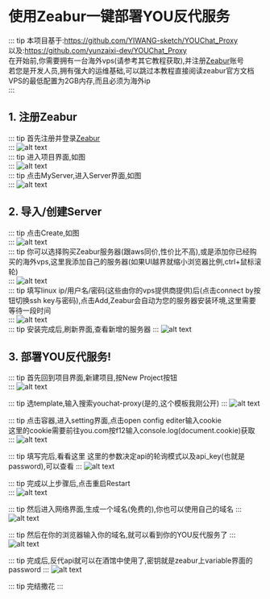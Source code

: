 # 使用Zeabur一键部署YOU反代服务

::: tip
本项目基于:https://github.com/YIWANG-sketch/YOUChat_Proxy  
以及:https://github.com/yunzaixi-dev/YOUChat_Proxy  
在开始前,你需要拥有一台海外vps(请参考其它教程获取),并注册[Zeabur](https://zeabur.com?referralCode=yunzaixi)账号  
若您是开发人员,拥有强大的运维基础,可以跳过本教程直接阅读zeabur官方文档  
VPS的最低配置为2GB内存,而且必须为海外ip  
:::

## 1. 注册Zeabur
::: tip
首先注册并登录[Zeabur](https://zeabur.com?referralCode=yunzaixi)  
:::
![alt text](image.png)  
::: tip
进入项目界面,如图  
:::
![alt text](image-1.png)  
::: tip
点击MyServer,进入Server界面,如图  
:::
![alt text](image-2.png)  

## 2. 导入/创建Server
::: tip
点击Create,如图  
:::
![alt text](image-3.png)  
::: tip
你可以选择购买Zeabur服务器(跟aws同价,性价比不高),或是添加你已经购买的海外vps,这里我添加自己的服务器(如果UI越界就缩小浏览器比例,ctrl+鼠标滚轮)  
:::
![alt text](image-4.png)  
::: tip
填写linux ip/用户名/密码(这些由你的vps提供商提供)后(点击connect by按钮切换ssh key与密码),点击Add,Zeabur会自动为您的服务器安装环境,这里需要等待一段时间  
:::
![alt text](image-6.png)  
::: tip
安装完成后,刷新界面,查看新增的服务器
:::
![alt text](image-7.png)  

## 3. 部署YOU反代服务!
::: tip
首先回到项目界面,新建项目,按New Project按钮  
:::
![alt text](image-8.png)  

::: tip
选template,输入搜索youchat-proxy(是的,这个模板我刚公开)
:::
![alt text](image-9.png)  

::: tip
点击容器,进入setting界面,点击open config editer输入cookie  
这里的cookie需要前往you.com按f12输入console.log(document.cookie)获取  
:::
![alt text](image-10.png)  

::: tip
填写完后,看看这里
这里的参数决定api的轮询模式以及api_key(也就是password),可以查看
:::
![alt text](image-11.png)

::: tip
完成以上步骤后,点击重启Restart  
:::
![alt text](image-12.png)

::: tip
然后进入网络界面,生成一个域名(免费的),你也可以使用自己的域名
:::
![alt text](image-13.png)

::: tip
然后在你的浏览器输入你的域名,就可以看到你的YOU反代服务了
:::
![alt text](image-14.png)

::: tip
完成后,反代api就可以在酒馆中使用了,密钥就是zeabur上variable界面的password
:::
![alt text](image-15.png)

::: tip
完结撒花
:::